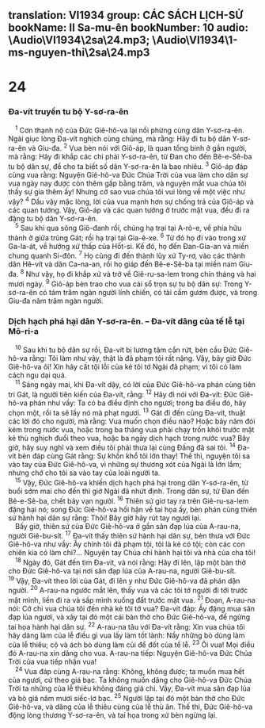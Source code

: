 translation: VI1934
group: CÁC SÁCH LỊCH-SỬ
bookName: II Sa-mu-ên 
bookNumber: 10
audio: \Audio\VI1934\2sa\24.mp3; \Audio\VI1934\1-ms-nguyen-thi\2sa\24.mp3
-------

<div class="title"><h1>24</h1><h3>Đa-vít truyền tu bộ Y-sơ-ra-ên</h3></div>
<span class="verse 2sa_24_1"> <sup>1</sup> Cơn thạnh nộ của Đức Giê-hô-va lại nổi phừng cùng dân Y-sơ-ra-ên. Ngài giục lòng Đa-vít nghịch cùng chúng, mà rằng: Hãy đi tu bộ dân Y-sơ-ra-ên và Giu-đa. </span>
<span class="verse 2sa_24_2"><sup>2</sup> Vua bèn nói với Giô-áp, là quan tổng binh ở gần người, mà rằng: Hãy đi khắp các chi phái Y-sơ-ra-ên, từ Đan cho đến Bê-e-Sê-ba tu bộ dân sự, để cho ta biết số dân Y-sơ-ra-ên là bao nhiêu. </span>
<span class="verse 2sa_24_3"><sup>3</sup> Giô-áp đáp cùng vua rằng: Nguyện Giê-hô-va Đức Chúa Trời của vua làm cho dân sự vua ngày nay được còn thêm gấp bằng trăm, và nguyện mắt vua chúa tôi thấy sự gia thêm ấy! Nhưng cớ sao vua chúa tôi vui lòng về một việc như vậy? </span>
<span class="verse 2sa_24_4"><sup>4</sup> Dầu vậy mặc lòng, lời của vua mạnh hơn sự chống trả của Giô-áp và các quan tướng. Vậy, Giô-áp và các quan tướng ở trước mặt vua, đều đi ra đặng tu bộ dân Y-sơ-ra-ên. <br/></span>
<span class="verse 2sa_24_5"> <sup>5</sup> Sau khi qua sông Giô-đanh rồi, chúng hạ trại tại A-rô-e, về phía hữu thành ở giữa trũng Gát; rồi hạ trại tại Gia-ê-xe. </span>
<span class="verse 2sa_24_6"><sup>6</sup> Từ đó họ đi vào trong xứ Ga-la-át, về hướng xứ thấp của Hốt-si. Kế đó, họ đến Đan-Gia-an và miền chung quanh Si-đôn. </span>
<span class="verse 2sa_24_7"><sup>7</sup> Họ cũng đi đến thành lũy xứ Ty-rơ, vào các thành dân Hê-vít và dân Ca-na-an, rồi họ giáp đến Bê-e-Sê-ba tại miền nam Giu-đa. </span>
<span class="verse 2sa_24_8"><sup>8</sup> Như vậy, họ đi khắp xứ và trở về Giê-ru-sa-lem trong chín tháng và hai mươi ngày. </span>
<span class="verse 2sa_24_9"><sup>9</sup> Giô-áp bèn trao cho vua cái sổ trọn sự tu bộ dân sự: Trong Y-sơ-ra-ên có tám trăm ngàn người lính chiến, có tài cầm gươm được, và trong Giu-đa năm trăm ngàn người. <br/></span>
<div class="title"><h3>Dịch hạch phá hại dân Y-sơ-ra-ên. – Đa-vít dâng của tế lễ tại Mô-ri-a</h3></div>
<span class="verse 2sa_24_10"> <sup>10</sup> Sau khi tu bộ dân sự rồi, Đa-vít bị lương tâm cắn rứt, bèn cầu Đức Giê-hô-va rằng: Tôi làm như vậy, thật là đã phạm tội rất nặng. Vậy, bây giờ Đức Giê-hô-va ôi! Xin hãy cất tội lỗi của kẻ tôi tớ Ngài đã phạm; vì tôi có làm cách ngu dại quá. <br/></span>
<span class="verse 2sa_24_11"> <sup>11</sup> Sáng ngày mai, khi Đa-vít dậy, có lời của Đức Giê-hô-va phán cùng tiên tri Gát, là người tiên kiến của Đa-vít, rằng: </span>
<span class="verse 2sa_24_12"><sup>12</sup> Hãy đi nói với Đa-vít: Đức Giê-hô-va phán như vầy: Ta có ba điều định cho ngươi; trong ba điều đó, hãy chọn một, rồi ta sẽ lấy nó mà phạt ngươi. </span>
<span class="verse 2sa_24_13"><sup>13</sup> Gát đi đến cùng Đa-vít, thuật các lời đó cho người, mà rằng: Vua muốn chọn điều nào? Hoặc bảy năm đói kém trong nước vua, hoặc trong ba tháng vua phải chạy trốn khỏi trước mặt kẻ thù nghịch đuổi theo vua, hoặc ba ngày dịch hạch trong nước vua? Bây giờ, hãy suy nghĩ và xem điều tôi phải thưa lại cùng Đấng đã sai tôi. </span>
<span class="verse 2sa_24_14"><sup>14</sup> Đa-vít bèn đáp cùng Gát rằng: Sự khốn khổ tôi lớn thay! Thế thì, nguyện tôi sa vào tay của Đức Giê-hô-va, vì những sự thương xót của Ngài là lớn lắm; nhưng chớ cho tôi sa vào tay của loài người ta. <br/></span>
<span class="verse 2sa_24_15"> <sup>15</sup> Vậy, Đức Giê-hô-va khiến dịch hạch phá hại trong dân Y-sơ-ra-ên, từ buổi sớm mai cho đến thì giờ Ngài đã nhứt định. Trong dân sự, từ Đan đến Bê-e-Sê-ba, chết bảy vạn người. </span>
<span class="verse 2sa_24_16"><sup>16</sup> Thiên sứ giơ tay ra trên Giê-ru-sa-lem đặng hại nó; song Đức Giê-hô-va hối hận về tai họa ấy, bèn phán cùng thiên sứ hành hại dân sự rằng: Thôi! Bây giờ hãy rút tay ngươi lại. <br/> Bấy giờ, thiên sứ của Đức Giê-hô-va ở gần sân đạp lúa của A-rau-na, người Giê-bu-sít. </span>
<span class="verse 2sa_24_17"><sup>17</sup> Đa-vít thấy thiên sứ hành hại dân sự, bèn thưa với Đức Giê-hô-va như vầy: Ấy chính tôi đã phạm tội, tôi là kẻ có tội; còn các con chiên kia có làm chi?… Nguyện tay Chúa chỉ hành hại tôi và nhà của cha tôi! <br/></span>
<span class="verse 2sa_24_18"> <sup>18</sup> Ngày đó, Gát đến tìm Đa-vít, và nói rằng: Hãy đi lên, lập một bàn thờ cho Đức Giê-hô-va tại nơi sân đạp lúa của A-rau-na, người Giê-bu-sít. </span>
<span class="verse 2sa_24_19"><sup>19</sup> Vậy, Đa-vít theo lời của Gát, đi lên y như Đức Giê-hô-va đã phán dặn người. </span>
<span class="verse 2sa_24_20"><sup>20</sup> A-rau-na ngước mắt lên, thấy vua và các tôi tớ người đi tới trước mặt mình, liền đi ra và sấp mình xuống đất trước mặt vua. </span>
<span class="verse 2sa_24_21"><sup>21</sup> Đoạn, A-rau-na nói: Cớ chi vua chúa tôi đến nhà kẻ tôi tớ vua? Đa-vít đáp: Ấy đặng mua sân đạp lúa ngươi, và xây tại đó một cái bàn thờ cho Đức Giê-hô-va, để ngừng tai họa hành hại dân sự. </span>
<span class="verse 2sa_24_22"><sup>22</sup> A-rau-na tâu với Đa-vít rằng: Xin vua chúa tôi hãy dâng làm của lễ điều gì vua lấy làm tốt lành: Nầy những bò dùng làm của lễ thiêu; cộ và ách bò dùng làm củi để đốt của tế lễ. </span>
<span class="verse 2sa_24_23"><sup>23</sup> Ôi vua! Mọi điều đó A-rau-na xin dâng cho vua. A-rau-na tiếp: Nguyện Giê-hô-va Đức Chúa Trời của vua tiếp nhận vua! <br/></span>
<span class="verse 2sa_24_24"> <sup>24</sup> Vua đáp cùng A-rau-na rằng: Không, không được; ta muốn mua hết của ngươi, cứ theo giá bạc. Ta không muốn dâng cho Giê-hô-va Đức Chúa Trời ta những của lễ thiêu không đáng giá chi. Vậy, Đa-vít mua sân đạp lúa và bò giá năm mươi siếc-lơ bạc. </span>
<span class="verse 2sa_24_25"><sup>25</sup> Người lập tại đó một bàn thờ cho Đức Giê-hô-va, và dâng của lễ thiêu cùng của lễ thù ân. Thế thì, Đức Giê-hô-va động lòng thương Y-sơ-ra-ên, và tai họa trong xứ bèn ngừng lại. <br/></span>
